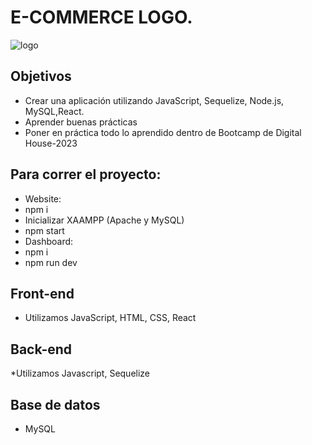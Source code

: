 # E-COMMERCE LOGO.

![logo](https://github.com/0623CIFSNCN05LAED/grupo-11/assets/139799911/810e8712-0811-4593-8f50-90d31c4e95fa)

## Objetivos
* Crear una aplicación utilizando JavaScript, Sequelize, Node.js, MySQL,React.
* Aprender buenas prácticas
* Poner en práctica todo lo aprendido dentro de Bootcamp de Digital House-2023

## Para correr el proyecto:
* Website:
* npm i
* Inicializar XAAMPP (Apache y MySQL)
* npm start
* Dashboard:
* npm i
* npm run dev
  
## Front-end
* Utilizamos JavaScript, HTML, CSS, React
  
## Back-end
*Utilizamos Javascript, Sequelize

## Base de datos
* MySQL
  
